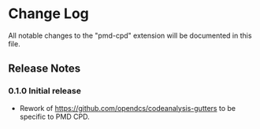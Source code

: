 # Change Log

All notable changes to the "pmd-cpd" extension will be documented in this file.

## Release Notes

### 0.1.0 Initial release

- Rework of https://github.com/opendcs/codeanalysis-gutters to be specific to PMD CPD.